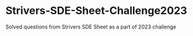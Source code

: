 # Strivers-SDE-Sheet-Challenge2023
Solved questions from Strivers SDE Sheet as a part of 2023 challenge
